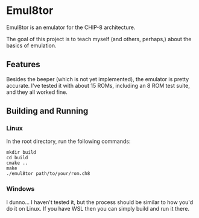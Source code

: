 # Emul8tor

Emul8tor is an emulator for the CHIP-8 architecture.

The goal of this project is to teach myself (and others, perhaps,) about the basics of emulation.

## Features

Besides the beeper (which is not yet implemented), the emulator is pretty accurate. I've tested it with about 15 ROMs, including an 8 ROM test suite, and they all worked fine.

## Building and Running

### Linux
In the root directory, run the following commands:
```
mkdir build
cd build
cmake ..
make
./emul8tor path/to/your/rom.ch8
```

### Windows
I dunno... I haven't tested it, but the process should be similar to how you'd do it on Linux. If you have WSL then you can simply build and run it there.
